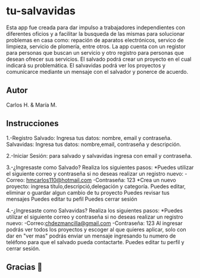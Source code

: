 # tu-salvavidas

Esta app fue creada para dar impulso a trabajadores independientes con diferentes oficios y a facilitar la busqueda de las mismas para solucionar problemas
en casa como: repación de aparatos electrónicos, servico de limpieza, servicio de plomería, entre otros.
La app cuenta con un registor para personas que buscan un servicio y otro registro para personas que desean ofrecer sus servicios.
El salvado podrá crear un proyecto en el cual indicará su problemática.
El salvavidas podrá ver los proyectos y comunicarce mediante un mensaje con el salvador y ponerce de acuerdo. 

## Autor 

Carlos H. & María M.

## Instrucciones
1.-Registro 
Salvado:
Ingresa tus datos: nombre, email y contraseña. 
Salvavidas:
Ingresa tus datos: nombre,email, contraseña y descripción.

2.-Iniciar Sesión: para salvado y salvavidas ingresa con email y contraseña.

3.-¿Ingresaste como Salvado? 
Realiza los siguientes pasos:
*Puedes utilizar el siguiente correo y contraseña si no deseas realizar un registro nuevo: 
-Correo: hmcarlos110@hotmail.com
-Contraseña: 123
*Crea un nuevo proyecto: ingresa título,descripció,delegación y categoría.
Puedes editar, eliminar o guardar algun cambio de tu proyecto
Puedes revisar tus mensajes
Puedes editar tu pefil 
Puedes cerrar sesión

4.-¿Ingresaste como Salvavidas?
Realiza los siguientes pasos:
*Puedes utilizar el siguiente correo y contraseña si no deseas realizar un registro nuevo: 
-Correo:chdezmancilla@gmail.com
-Contraseña: 123
Al ingresar podrás ver todos los proyectos y escoger al que quieres aplicar, solo con dar en "ver mas" podrás enviar un mensaje ingresando tu numero de teléfono para que el salvado pueda contactarte.
Puedes editar tu perfil y cerrar sesión.

## Gracias 🎁
